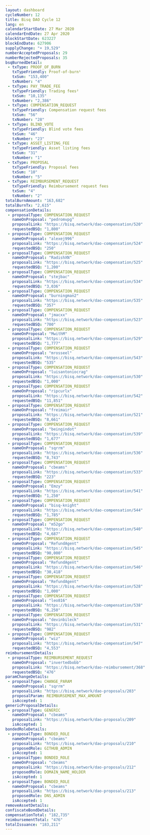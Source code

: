 ```yaml
---
layout: dashboard
cycleNumber: 12
title: Bisq DAO Cycle 12
lang: en
calendarStartDate: 27 Mar 2020
calendarEndDate: 27 Apr 2020
blockStartDate: 623227
blockEndDate: 627906
supplyChange: "+ 19,529"
numberAcceptedProposals: 29
numberRejectedProposals: 35
bsqBurnedDetail:
 - txType: PROOF_OF_BURN
   txTypeFriendly: Proof-of-burn¹
   txSum: "153,400"
   txNumber: "4"
 - txType: PAY_TRADE_FEE
   txTypeFriendly: Trading fees²
   txSum: "10,135"
   txNumber: "2,386"
 - txType: COMPENSATION_REQUEST
   txTypeFriendly: Compensation request fees
   txSum: "56"
   txNumber: "28"
 - txType: BLIND_VOTE
   txTypeFriendly: Blind vote fees
   txSum: "46"
   txNumber: "23"
 - txType: ASSET_LISTING_FEE
   txTypeFriendly: Asset listing fees
   txSum: "31"
   txNumber: "1"
 - txType: PROPOSAL
   txTypeFriendly: Proposal fees
   txSum: "10"
   txNumber: "5"
 - txType: REIMBURSEMENT_REQUEST
   txTypeFriendly: Reimbursement request fees
   txSum: "4"
   txNumber: "2"
totalBurnAmount: "163,682"
totalBurnTx: "2,615"
compensationDetails: 
 - proposalType: COMPENSATION_REQUEST
   nameOnProposal: "pedromvpg"
   proposalLink: "https://bisq.network/dao-compensation/520"
   requestedBSQ: "1,800"
 - proposalType: COMPENSATION_REQUEST
   nameOnProposal: "alexej996"
   proposalLink: "https://bisq.network/dao-compensation/524"
   requestedBSQ: "250"
 - proposalType: COMPENSATION_REQUEST
   nameOnProposal: "RadishXN"
   proposalLink: "https://bisq.network/dao-compensation/525"
   requestedBSQ: "1,200"
 - proposalType: COMPENSATION_REQUEST
   nameOnProposal: "stejbac"
   proposalLink: "https://bisq.network/dao-compensation/534"
   requestedBSQ: "3,036"
 - proposalType: COMPENSATION_REQUEST
   nameOnProposal: "burningman2"
   proposalLink: "https://bisq.network/dao-compensation/535"
   requestedBSQ: "357"
 - proposalType: COMPENSATION_REQUEST
   nameOnProposal: "jmacxx"
   proposalLink: "https://bisq.network/dao-compensation/523"
   requestedBSQ: "700"
 - proposalType: COMPENSATION_REQUEST
   nameOnProposal: "MwithM"
   proposalLink: "https://bisq.network/dao-compensation/529"
   requestedBSQ: "1,777"
 - proposalType: COMPENSATION_REQUEST
   nameOnProposal: "mrosseel"
   proposalLink: "https://bisq.network/dao-compensation/543"
   requestedBSQ: "535"
 - proposalType: COMPENSATION_REQUEST
   nameOnProposal: "luisantoniocrag"
   proposalLink: "https://bisq.network/dao-compensation/530"
   requestedBSQ: "1,000"
 - proposalType: COMPENSATION_REQUEST
   nameOnProposal: "ripcurlx"
   proposalLink: "https://bisq.network/dao-compensation/542"
   requestedBSQ: "11,851"
 - proposalType: COMPENSATION_REQUEST
   nameOnProposal: "freimair"
   proposalLink: "https://bisq.network/dao-compensation/521"
   requestedBSQ: "8,661"
 - proposalType: COMPENSATION_REQUEST
   nameOnProposal: "beingindot"
   proposalLink: "https://bisq.network/dao-compensation/539"
   requestedBSQ: "1,677"
 - proposalType: COMPENSATION_REQUEST
   nameOnProposal: "sqrrm"
   proposalLink: "https://bisq.network/dao-compensation/536"
   requestedBSQ: "8,743"
 - proposalType: COMPENSATION_REQUEST
   nameOnProposal: "cbeams"
   proposalLink: "https://bisq.network/dao-compensation/533"
   requestedBSQ: "223"
 - proposalType: COMPENSATION_REQUEST
   nameOnProposal: "Emzy"
   proposalLink: "https://bisq.network/dao-compensation/541"
   requestedBSQ: "1,250"
 - proposalType: COMPENSATION_REQUEST
   nameOnProposal: "bisq-knight"
   proposalLink: "https://bisq.network/dao-compensation/544"
   requestedBSQ: "1,785"
 - proposalType: COMPENSATION_REQUEST
   nameOnProposal: "m52go"
   proposalLink: "https://bisq.network/dao-compensation/540"
   requestedBSQ: "4,687"
 - proposalType: COMPENSATION_REQUEST
   nameOnProposal: "RefundAgent"
   proposalLink: "https://bisq.network/dao-compensation/545"
   requestedBSQ: "90,000"
 - proposalType: COMPENSATION_REQUEST
   nameOnProposal: "RefundAgent"
   proposalLink: "https://bisq.network/dao-compensation/546"
   requestedBSQ: "30,418"
 - proposalType: COMPENSATION_REQUEST
   nameOnProposal: "RefundAgent"
   proposalLink: "https://bisq.network/dao-compensation/528"
   requestedBSQ: "1,000"
 - proposalType: COMPENSATION_REQUEST
   nameOnProposal: "leo816"
   proposalLink: "https://bisq.network/dao-compensation/538"
   requestedBSQ: "6,250"
 - proposalType: COMPENSATION_REQUEST
   nameOnProposal: "devinbileck"
   proposalLink: "https://bisq.network/dao-compensation/531"
   requestedBSQ: "982"
 - proposalType: COMPENSATION_REQUEST
   nameOnProposal: "wiz"
   proposalLink: "https://bisq.network/dao-compensation/547"
   requestedBSQ: "4,553"
reimbursementDetails: 
 - proposalType: REIMBURSEMENT_REQUEST
   nameOnProposal: "invertedbobb"
   proposalLink: "https://bisq.network/dao-reimbursement/368"
   requestedBSQ: "476"
paramChangeDetails: 
 - proposalType: CHANGE_PARAM
   nameOnProposal: "sqrrm"
   proposalLink: "https://bisq.network/dao-proposals/203"
   proposalParam: REIMBURSEMENT_MAX_AMOUNT
   isAccepted: 1
genericProposalDetails: 
 - proposalType: GENERIC
   nameOnProposal: "cbeams"
   proposalLink: "https://bisq.network/dao-proposals/209"
   isAccepted: 1
bondedRoleDetails: 
 - proposalType: BONDED_ROLE
   nameOnProposal: "cbeams"
   proposalLink: "https://bisq.network/dao-proposals/210"
   proposedRole: GITHUB_ADMIN
   isAccepted: 1
 - proposalType: BONDED_ROLE
   nameOnProposal: "cbeams"
   proposalLink: "https://bisq.network/dao-proposals/212"
   proposedRole: DOMAIN_NAME_HOLDER
   isAccepted: 1
 - proposalType: BONDED_ROLE
   nameOnProposal: "cbeams"
   proposalLink: "https://bisq.network/dao-proposals/213"
   proposedRole: DNS_ADMIN
   isAccepted: 1
removeAssetDetails: 
confiscateBondDetails: 
compensationTotal: "182,735"
reimbursementTotal: "476"
totalIssuance: "183,211"
---
```

